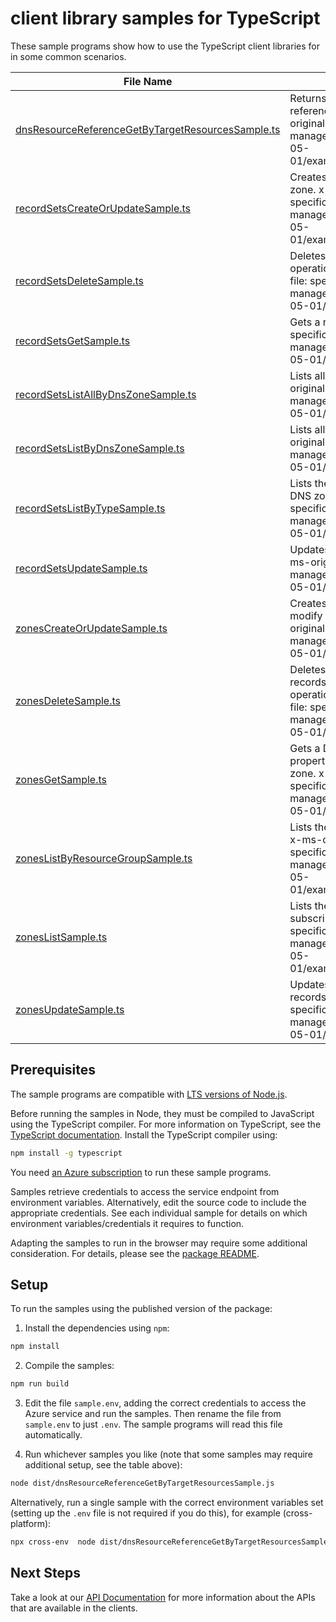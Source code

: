 # client library samples for TypeScript

These sample programs show how to use the TypeScript client libraries for in some common scenarios.

| **File Name**                                                                                       | **Description**                                                                                                                                                                                                                     |
| --------------------------------------------------------------------------------------------------- | ----------------------------------------------------------------------------------------------------------------------------------------------------------------------------------------------------------------------------------- |
| [dnsResourceReferenceGetByTargetResourcesSample.ts][dnsresourcereferencegetbytargetresourcessample] | Returns the DNS records specified by the referencing targetResourceIds. x-ms-original-file: specification/dns/resource-manager/Microsoft.Network/stable/2018-05-01/examples/GetDnsResourceReference.json                            |
| [recordSetsCreateOrUpdateSample.ts][recordsetscreateorupdatesample]                                 | Creates or updates a record set within a DNS zone. x-ms-original-file: specification/dns/resource-manager/Microsoft.Network/stable/2018-05-01/examples/CreateOrUpdateARecordset.json                                                |
| [recordSetsDeleteSample.ts][recordsetsdeletesample]                                                 | Deletes a record set from a DNS zone. This operation cannot be undone. x-ms-original-file: specification/dns/resource-manager/Microsoft.Network/stable/2018-05-01/examples/DeleteARecordset.json                                    |
| [recordSetsGetSample.ts][recordsetsgetsample]                                                       | Gets a record set. x-ms-original-file: specification/dns/resource-manager/Microsoft.Network/stable/2018-05-01/examples/GetARecordset.json                                                                                           |
| [recordSetsListAllByDnsZoneSample.ts][recordsetslistallbydnszonesample]                             | Lists all record sets in a DNS zone. x-ms-original-file: specification/dns/resource-manager/Microsoft.Network/stable/2018-05-01/examples/ListRecordSetsByZone.json                                                                  |
| [recordSetsListByDnsZoneSample.ts][recordsetslistbydnszonesample]                                   | Lists all record sets in a DNS zone. x-ms-original-file: specification/dns/resource-manager/Microsoft.Network/stable/2018-05-01/examples/ListRecordSetsByZone.json                                                                  |
| [recordSetsListByTypeSample.ts][recordsetslistbytypesample]                                         | Lists the record sets of a specified type in a DNS zone. x-ms-original-file: specification/dns/resource-manager/Microsoft.Network/stable/2018-05-01/examples/ListARecordset.json                                                    |
| [recordSetsUpdateSample.ts][recordsetsupdatesample]                                                 | Updates a record set within a DNS zone. x-ms-original-file: specification/dns/resource-manager/Microsoft.Network/stable/2018-05-01/examples/PatchARecordset.json                                                                    |
| [zonesCreateOrUpdateSample.ts][zonescreateorupdatesample]                                           | Creates or updates a DNS zone. Does not modify DNS records within the zone. x-ms-original-file: specification/dns/resource-manager/Microsoft.Network/stable/2018-05-01/examples/CreateOrUpdateZone.json                             |
| [zonesDeleteSample.ts][zonesdeletesample]                                                           | Deletes a DNS zone. WARNING: All DNS records in the zone will also be deleted. This operation cannot be undone. x-ms-original-file: specification/dns/resource-manager/Microsoft.Network/stable/2018-05-01/examples/DeleteZone.json |
| [zonesGetSample.ts][zonesgetsample]                                                                 | Gets a DNS zone. Retrieves the zone properties, but not the record sets within the zone. x-ms-original-file: specification/dns/resource-manager/Microsoft.Network/stable/2018-05-01/examples/GetZone.json                           |
| [zonesListByResourceGroupSample.ts][zoneslistbyresourcegroupsample]                                 | Lists the DNS zones within a resource group. x-ms-original-file: specification/dns/resource-manager/Microsoft.Network/stable/2018-05-01/examples/ListZonesByResourceGroup.json                                                      |
| [zonesListSample.ts][zoneslistsample]                                                               | Lists the DNS zones in all resource groups in a subscription. x-ms-original-file: specification/dns/resource-manager/Microsoft.Network/stable/2018-05-01/examples/ListZonesBySubscription.json                                      |
| [zonesUpdateSample.ts][zonesupdatesample]                                                           | Updates a DNS zone. Does not modify DNS records within the zone. x-ms-original-file: specification/dns/resource-manager/Microsoft.Network/stable/2018-05-01/examples/PatchZone.json                                                 |

## Prerequisites

The sample programs are compatible with [LTS versions of Node.js](https://github.com/nodejs/release#release-schedule).

Before running the samples in Node, they must be compiled to JavaScript using the TypeScript compiler. For more information on TypeScript, see the [TypeScript documentation][typescript]. Install the TypeScript compiler using:

```bash
npm install -g typescript
```

You need [an Azure subscription][freesub] to run these sample programs.

Samples retrieve credentials to access the service endpoint from environment variables. Alternatively, edit the source code to include the appropriate credentials. See each individual sample for details on which environment variables/credentials it requires to function.

Adapting the samples to run in the browser may require some additional consideration. For details, please see the [package README][package].

## Setup

To run the samples using the published version of the package:

1. Install the dependencies using `npm`:

```bash
npm install
```

2. Compile the samples:

```bash
npm run build
```

3. Edit the file `sample.env`, adding the correct credentials to access the Azure service and run the samples. Then rename the file from `sample.env` to just `.env`. The sample programs will read this file automatically.

4. Run whichever samples you like (note that some samples may require additional setup, see the table above):

```bash
node dist/dnsResourceReferenceGetByTargetResourcesSample.js
```

Alternatively, run a single sample with the correct environment variables set (setting up the `.env` file is not required if you do this), for example (cross-platform):

```bash
npx cross-env  node dist/dnsResourceReferenceGetByTargetResourcesSample.js
```

## Next Steps

Take a look at our [API Documentation][apiref] for more information about the APIs that are available in the clients.

[dnsresourcereferencegetbytargetresourcessample]: https://github.com/Azure/azure-sdk-for-js/blob/main/sdk/dns/arm-dns/samples/v5/typescript/src/dnsResourceReferenceGetByTargetResourcesSample.ts
[recordsetscreateorupdatesample]: https://github.com/Azure/azure-sdk-for-js/blob/main/sdk/dns/arm-dns/samples/v5/typescript/src/recordSetsCreateOrUpdateSample.ts
[recordsetsdeletesample]: https://github.com/Azure/azure-sdk-for-js/blob/main/sdk/dns/arm-dns/samples/v5/typescript/src/recordSetsDeleteSample.ts
[recordsetsgetsample]: https://github.com/Azure/azure-sdk-for-js/blob/main/sdk/dns/arm-dns/samples/v5/typescript/src/recordSetsGetSample.ts
[recordsetslistallbydnszonesample]: https://github.com/Azure/azure-sdk-for-js/blob/main/sdk/dns/arm-dns/samples/v5/typescript/src/recordSetsListAllByDnsZoneSample.ts
[recordsetslistbydnszonesample]: https://github.com/Azure/azure-sdk-for-js/blob/main/sdk/dns/arm-dns/samples/v5/typescript/src/recordSetsListByDnsZoneSample.ts
[recordsetslistbytypesample]: https://github.com/Azure/azure-sdk-for-js/blob/main/sdk/dns/arm-dns/samples/v5/typescript/src/recordSetsListByTypeSample.ts
[recordsetsupdatesample]: https://github.com/Azure/azure-sdk-for-js/blob/main/sdk/dns/arm-dns/samples/v5/typescript/src/recordSetsUpdateSample.ts
[zonescreateorupdatesample]: https://github.com/Azure/azure-sdk-for-js/blob/main/sdk/dns/arm-dns/samples/v5/typescript/src/zonesCreateOrUpdateSample.ts
[zonesdeletesample]: https://github.com/Azure/azure-sdk-for-js/blob/main/sdk/dns/arm-dns/samples/v5/typescript/src/zonesDeleteSample.ts
[zonesgetsample]: https://github.com/Azure/azure-sdk-for-js/blob/main/sdk/dns/arm-dns/samples/v5/typescript/src/zonesGetSample.ts
[zoneslistbyresourcegroupsample]: https://github.com/Azure/azure-sdk-for-js/blob/main/sdk/dns/arm-dns/samples/v5/typescript/src/zonesListByResourceGroupSample.ts
[zoneslistsample]: https://github.com/Azure/azure-sdk-for-js/blob/main/sdk/dns/arm-dns/samples/v5/typescript/src/zonesListSample.ts
[zonesupdatesample]: https://github.com/Azure/azure-sdk-for-js/blob/main/sdk/dns/arm-dns/samples/v5/typescript/src/zonesUpdateSample.ts
[apiref]: https://docs.microsoft.com/javascript/api/@azure/arm-dns?view=azure-node-preview
[freesub]: https://azure.microsoft.com/free/
[package]: https://github.com/Azure/azure-sdk-for-js/tree/main/sdk/dns/arm-dns/README.md
[typescript]: https://www.typescriptlang.org/docs/home.html